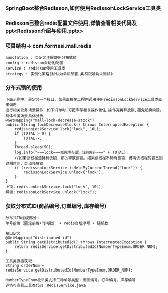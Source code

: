 ### SpringBoot整合Redisson,如何使用RedissonLockService工具类

### Redisson已整合redis配置文件使用,详情查看相关代码及ppt<Redisson介绍与使用.pptx>
### 项目结构-> com.formssi.mall.redis
    annotation : 自定义注解使用分布式锁
    config : redisson自动化配置
    service : redisson使用工具类
    strategy : 实例化策略(默认为单机部署,集群跟哨兵未测试)
    
    

### 分布式锁的使用
    下面示例中，是定义一个接口，如果直接在工程内调用使用redissonLockService工具类直接调用
    进行相关业务场景操作，如下订单时,可把库存相关操作锁住,操作完再释放锁,避免超卖问题。
    具体业务场景具体分析
    @GetMapping("mall-lock-decrease-stock")
    public String lockDecreaseStock() throws InterruptedException {
        redissonLockService.lock("lock", 10L);
        if (TOTAL > 0) {
            TOTAL--;
        }
        Thread.sleep(50);
        log.info("===lock===减完库存后,当前库存===" + TOTAL);
        //如果该线程还持有该锁，那么释放该锁。如果该线程不持有该锁，说明该线程的锁已到过期时间，自动释放锁
        if (redissonLockService.isHeldByCurrentThread("lock")) {
            redissonLockService.unlock("lock");
        }
    }
    上锁：redissonLockService.lock("lock", 10L);
    解锁：redissonLockService.unlock("lock");
  
 
### 获取分布式ID(商品编号,订单编号,库存编号)
    分布式ID组成部分：
    单号前缀（固定前缀+时间戳） + redis自增序号 + 随机数 
    
    接口定义
    @GetMapping("distributed-id")
    public String getDistributedId() throws InterruptedException {
        return redisService.getDistributedId(NumberTypeEnum.ORDER_NUM);
    }
    
    工具类直接获取：
    String orderNum = redisService.getDistributedId(NumberTypeEnum.ORDER_NUM);
    
    NumberTypeEnum枚举类支持三种单号类型：商品编号，订单编号，库存编号
    详情可查看工具类代码：RedisService.java
 
